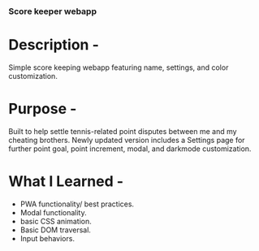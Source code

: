 ### Score keeper webapp

# Description -
Simple score keeping webapp featuring name, settings, and color customization.

# Purpose -
Built to help settle tennis-related point disputes between me and my cheating brothers. Newly updated version includes a Settings page for further point goal, point increment, modal, and darkmode customization.

# What I Learned -
- PWA functionality/ best practices.
- Modal functionality.
- basic CSS animation.
- Basic DOM traversal.
- Input behaviors.
